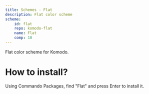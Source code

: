 ```yaml
---
title: Schemes - Flat
description: Flat color scheme
scheme:
    id: flat
    repo: komodo-flat
    name: Flat
    comp: 10
---
```


Flat color scheme for Komodo.

# How to install?
Using Commando Packages, find "Flat" and press Enter to install it.
